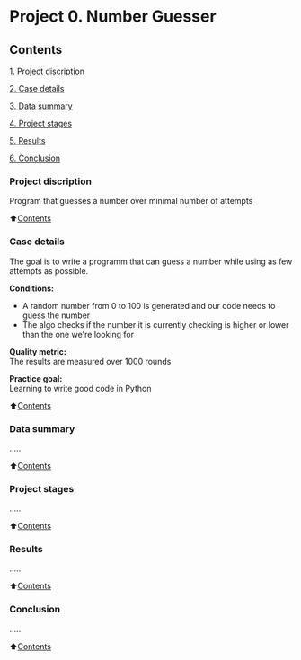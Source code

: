 # Project 0. Number Guesser

## Contents
[1. Project discription](https://github.com/KovrigoEvgeniy/sf_data_science/tree/main/Project_0/README.md#Project-discription)  

[2. Case details](https://github.com/KovrigoEvgeniy/sf_data_science/tree/main/Project_0#Case-details)  

[3. Data summary](https://github.com/KovrigoEvgeniy/sf_data_science/tree/main/Project_0#Data-summary)  

[4. Project stages](https://github.com/KovrigoEvgeniy/sf_data_science/tree/main/Project_0#Project-stages)  

[5. Results](https://github.com/KovrigoEvgeniy/sf_data_science/tree/main/Project_0#Results)  

[6. Conclusion](https://github.com/KovrigoEvgeniy/sf_data_science/tree/main/Project_0#Conclusion)  

### Project discription  
Program that guesses a number over minimal number of attempts  

:arrow_up:[Contents](https://github.com/KovrigoEvgeniy/sf_data_science/tree/main/Project_0#Contents)  


### Case details  
The goal is to write a programm that can guess a number while using as few attempts as possible.  

**Conditions:**  
- A random number from 0 to 100 is generated and our code needs to guess the number  
- The algo checks if the number it is currently checking is higher or lower than the one we're looking for  

**Quality metric:**  
The results are measured over 1000 rounds  

**Practice goal:**  
Learning to write good code in Python  

:arrow_up:[Contents](https://github.com/KovrigoEvgeniy/sf_data_science/tree/main/Project_0#Contents)  


### Data summary  
.....  

:arrow_up:[Contents](https://github.com/KovrigoEvgeniy/sf_data_science/tree/main/Project_0#Contents)  


### Project stages  
.....  

:arrow_up:[Contents](https://github.com/KovrigoEvgeniy/sf_data_science/tree/main/Project_0#Contents)  


### Results  
.....  

:arrow_up:[Contents](https://github.com/KovrigoEvgeniy/sf_data_science/tree/main/Project_0#Contents)


### Conclusion  
.....  

:arrow_up:[Contents](https://github.com/KovrigoEvgeniy/sf_data_science/tree/main/Project_0#Contents)  


